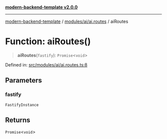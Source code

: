 [**modern-backend-template v2.0.0**](../../../../README.md)

***

[modern-backend-template](../../../../modules.md) / [modules/ai/ai.routes](../README.md) / aiRoutes

# Function: aiRoutes()

> **aiRoutes**(`fastify`): `Promise`\<`void`\>

Defined in: [src/modules/ai/ai.routes.ts:8](https://github.com/maemreyo/saas-4cus-nodejs/blob/2a5b3f3aa11335dfa561e80e1feabb8e6084261e/src/modules/ai/ai.routes.ts#L8)

## Parameters

### fastify

`FastifyInstance`

## Returns

`Promise`\<`void`\>

